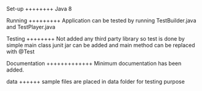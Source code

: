 Set-up
++++++++
Java 8

Running
+++++++++
Application can be tested by running
TestBuilder.java and TestPlayer.java

Testing
++++++++
Not added any third party library
so test is done by simple main class
junit jar can be added and main method
can be replaced with @Test

Documentation
+++++++++++++
Minimum documentation has been added.

data
++++++
sample files are placed in data folder for testing purpose